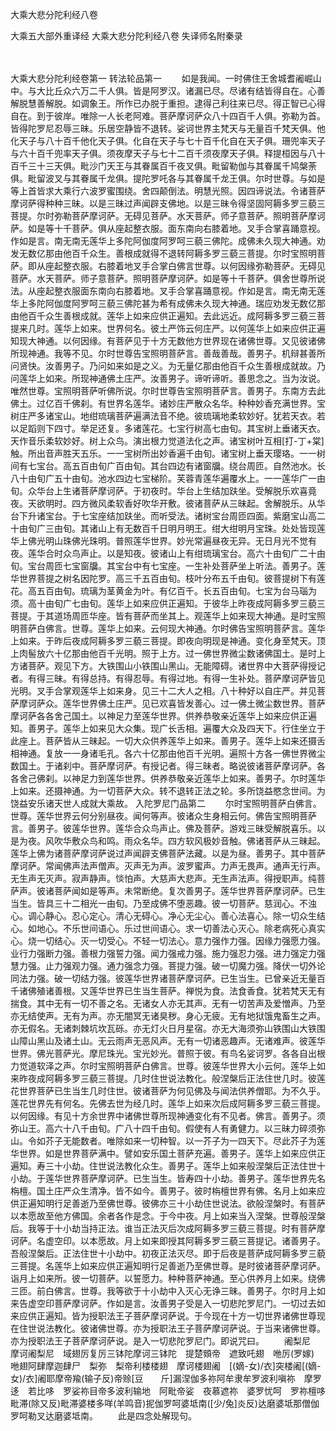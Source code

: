 <!-- { "loadSidebar": true } -->
大乘大悲分陀利经八卷


大乘五大部外重译经
大乘大悲分陀利经八卷
失译师名附秦录


　　

大乘大悲分陀利经卷第一
转法轮品第一
　　如是我闻。一时佛住王舍城耆阇崛山中。与大比丘众六万二千人俱。皆是阿罗汉。诸漏已尽。尽诸有结皆得自在。心善解脱慧善解脱。如调象王。所作已办脱于重担。逮得己利往来已尽。得正智已心得自在。到于彼岸。唯除一人长老阿难。菩萨摩诃萨众八十四百千人俱。弥勒为首。皆得陀罗尼忍辱三昧。乐居空静皆不退转。娑诃世界主梵天与无量百千梵天俱。他化天子与八十百千他化天子俱。化自在天子与七十百千化自在天子俱。珊兜率天子与六十百千兜率天子俱。须夜摩天子与七十二百千须夜摩天子俱。释提桓因与八十百千三十三天俱。毗沙门天王与其眷属百千夜叉俱。毗留勒伽与其眷属千鸠槃荼俱。毗留波叉与其眷属千龙俱。提陀罗吒各与其眷属千龙王俱。尔时世尊。与如是等上首皆求大乘行六波罗蜜围绕。舍四颠倒法。明慧光照。因四谛说法。令诸菩萨摩诃萨得种种三昧。以是三昧过声闻辟支佛地。以是三昧令得坚固阿耨多罗三藐三菩提。尔时弥勒菩萨摩诃萨。无碍见菩萨。水天菩萨。师子意菩萨。照明菩萨摩诃萨。如是等十千菩萨。俱从座起整衣服。面东南向右膝着地。叉手合掌喜踊意视。作如是言。南无南无莲华上多陀阿伽度阿罗呵三藐三佛陀。成佛未久现大神通。劝发无数亿那由他百千众生。善根成就得不退转阿耨多罗三藐三菩提。尔时宝照明菩萨。即从座起整衣服。右膝着地叉手合掌白佛言世尊。以何因缘弥勒菩萨。无碍见菩萨。水天菩萨。师子意菩萨。照明菩萨摩诃萨。如是等十千菩萨。俱舍世尊所说法。从座起整衣服面东南向右膝着地。叉手合掌喜踊意视。作如是言。南无南无莲华上多陀阿伽度阿罗呵三藐三佛陀甚为希有成佛未久现大神通。瑞应劝发无数亿那由他百千众生善根成就。莲华上如来应供正遍知。去此远近。成阿耨多罗三藐三菩提来几时。莲华上如来。世界何名。彼土严饰云何庄严。以何莲华上如来应供正遍知现大神通。以何因缘。有菩萨见于十方无数他方世界现在诸佛世尊。又见彼诸佛所现神通。我等不见。尔时世尊告宝照明菩萨言。善哉善哉。善男子。机辩甚善所问贤快。汝善男子。乃问如来如是之义。为无量亿那由他百千众生善根成就故。乃问莲华上如来。所现神通佛土庄严。汝善男子。谛听谛听。善思念之。当为汝说。唯然世尊。宝照明菩萨听佛所说。尔时世尊告宝照明菩萨言。善男子。东南方去此佛土。过亿百千佛刹。有世界名莲华。诸妙庄严散众名华。种种妙香充满世界。宝树庄严多诸宝山。地绀琉璃菩萨遍满法音不绝。彼琉璃地柔软妙好。犹若天衣。若以足蹈则下四寸。举足还复。多诸莲花。七宝行树高七由旬。其宝树上垂诸天衣。天作音乐柔软妙好。树上众鸟。演出根力觉道法化之声。诸宝树叶互相[打-丁+棠]触。所出音声胜天五乐。一一宝树所出妙香遍千由旬。诸宝树上垂天璎珞。一一树间有七宝台。高五百由旬广百由旬。其台四边有诸窗牖。绕台周匝。自然池水。长八十由旬广五十由旬。池水四边七宝梯阶。芙蓉青莲华遍覆水上。一一莲华广一由旬。众华台上生诸菩萨摩诃萨。于初夜时。华台上生结加趺坐。受解脱乐欢喜竟夜。天欲明时。四方微风柔软香好吹华开敷。彼诸菩萨从三昧起。舍解脱乐。从华台下升诸宝台。于七宝座结加趺坐。而听受法。诸树宝台周匝四面。紫磨宝山高二十由旬广三由旬。其诸山上有无数百千日明月明王。绀大绀明月宝珠。处处皆现莲华上佛光明山珠佛光珠明。普照莲华世界。妙光常遍昼夜无异。无日月光不觉有夜。莲华合时众鸟声止。以是知夜。彼诸山上有绀琉璃宝台。高六十由旬广二十由旬。宝台周匝七宝窗牖。其宝台中有七宝座。一生补处菩萨坐上听法。善男子。莲华世界菩提之树名因陀罗。高三千五百由旬。枝叶分布五千由旬。彼菩提树下有莲花。高五百由旬。琉璃为茎黄金为叶。有亿百千。长五百由旬。七宝为台马瑙为须。高十由旬广七由旬。莲华上如来应供正遍知。于彼华上昨夜成阿耨多罗三藐三菩提。于其道场周匝华座。皆有菩萨而坐其上。观莲华上如来现大神通。是时宝照明菩萨白佛言。世尊。莲华上如来。云何现大神通。尔时佛告宝照明菩萨言。莲华上如来。于昨后夜成阿耨多罗三藐三菩提。即夜向明现是神通。变化身至梵天。顶上肉髻放六十亿那由他百千光明。照于上方。过一佛世界微尘数诸佛国土。是时上方诸菩萨。观见下方。大铁围山小铁围山黑山。无能障碍。诸世界中大菩萨得授记者。有得三昧。有得总持。有得忍辱。有得过地。有得一生补处。菩萨摩诃萨皆见光明。叉手合掌观莲华上如来身。见三十二大人之相。八十种好以自庄严。并见菩萨摩诃萨众。莲华世界佛土庄严。见已欢喜皆发善心。过一佛土微尘数世界。菩萨摩诃萨各各舍己国土。以神足力至莲华世界。供养恭敬亲近莲华上如来应供正遍知。善男子。莲华上如来见大众集。现广长舌相。遍覆大众及四天下。行住坐立于此座上。菩萨皆从三昧起。一切大众供养莲华上如来。善男子。莲华上如来还摄舌相神通。复放一一身诸毛孔。各六十亿那由他百千光明。遍照十方各一佛世界微尘数国土。于诸刹中。菩萨摩诃萨。有授记者。得三昧者。略说彼诸菩萨摩诃萨。各各舍己佛刹。以神足力到莲华世界。供养恭敬亲近莲华上如来。善男子。尔时莲华上如来。还摄神通。为一切菩萨大众。转不退转正法之轮。多所饶益愍念世间。为饶益安乐诸天世人成就大乘故。
入陀罗尼门品第二
　　尔时宝照明菩萨白佛言。世尊。莲华世界云何分别昼夜。闻何等声。彼诸众生身相云何。佛告宝照明菩萨言。善男子。彼莲华世界。莲华合众鸟声止。佛及菩萨。游戏三昧受解脱喜乐。以是为夜。风吹华敷众鸟和鸣。雨众名华。四方软风极妙音触。佛诸菩萨从三昧起。莲华上佛为诸菩萨摩诃萨说过声闻辟支佛菩萨法藏。以是为昼。善男子。其中菩萨摩诃萨。常闻佛声法声僧声。灭声无为声。波罗蜜声。力声无畏声。通声无行声。无生声无灭声。寂声静声。惔怕声。大慈声大悲声。无生声法声。得授职声。纯菩萨声。彼诸菩萨闻如是等声。未常断绝。复次善男子。莲华世界菩萨摩诃萨。已生当生。皆具三十二相光一由旬。乃至成佛不堕恶趣。彼一切菩萨。慈润心。不浊心。调心静心。忍心定心。清心无碍心。净心无尘心。善心法喜心。除一切众生结心。如地心。不乐世间语心。乐过世间语心。求一切善法心灭心。除老病死心真实心。烧一切结心。灭一切受心。不轻一切法心。意力强作力强。因缘力强愿力强。业行力强断力强。善根力强誓力强。闻力强戒力强。施力强忍力强。进力强定力强慧力强。止力强观力强。通力强念力强。菩提力强。破一切魔力强。降伏一切外论同法力强。破一切结力强。彼莲华世界诸菩萨摩诃萨。已生当生。已曾亲近无量百千诸佛殖诸善根。又莲华世界已生当生菩萨。禅悦为食。法食香食。犹若梵天无有揣食。其中无有一切不善之名。无诸女人亦无其声。无有一切苦声及爱憎声。乃至亦无结使声。无有为声。亦无闇冥无诸臭秽。身心无疲。无有地狱饿鬼畜生之声。亦无假名。无诸刺棘坑坎瓦砾。亦无灯火日月星宿。亦无大海须弥山铁围山大铁围山障山黑山及诸土山。无云雨声无恶风声。无有一切诸恶趣声。无诸难声。彼莲华世界。佛光菩萨光。摩尼珠光。宝光妙光。普照于彼。有鸟名娑诃罗。各各自出根力觉道软泽之声。尔时宝照明菩萨白佛言。世尊。彼莲华世界大小云何。莲华上如来昨夜成阿耨多罗三藐三菩提。几时住世说法教化。般涅槃后正法住世几时。彼莲花世界菩萨已生当生几时住世。彼诸菩萨为何见佛及与闻法供养僧耶。为不久乎。莲花世界先有何名。先佛去世为经几时。莲华上如来次后成阿耨多罗三藐三菩提。以何因缘。有见十方余世界中诸佛世尊所现神通变化有不见者。佛言。善男子。须弥山王。高六十八千由旬。广八十四千由旬。假使有人有勇健力。以三昧力碎须弥山。令如芥子无能数者。唯除如来一切种智。以一芥子为一四天下。尽此芥子为莲华世界。如是世界菩萨满中。譬如安乐国土菩萨充遍。善男子。莲华上如来应供正遍知。寿三十小劫。住世说法教化众生。善男子。莲华上如来般涅槃后正法住世十小劫。于莲华世界菩萨摩诃萨。已生当生。皆寿四十小劫。善男子。莲华世界先名栴檀。国土庄严众生清净。皆不如今。善男子。彼时栴檀世界有佛。名月上如来应供正遍知明行足善逝乃至佛世尊。彼佛亦三十小劫住世说法。欲般涅槃时。有菩萨以本愿故至他方佛国。余者各作是念。于今中夜。月上如来当入涅槃。世尊般涅槃后。我等于十小劫当持正法。谁当正法灭后次成阿耨多罗三藐三菩提。时有菩萨摩诃萨。名虚空印。以本愿故。月上如来即授其阿耨多罗三藐三菩提记。诸善男子。吾般涅槃后。正法住世十小劫中。初夜正法灭尽。即于后夜是菩萨成阿耨多罗三藐三菩提。名莲华上如来应供正遍知明行足善逝乃至佛世尊。是时彼诸菩萨摩诃萨。诣月上如来所。彼一切菩萨。以誓愿力。种种菩萨神通。至心供养月上如来。绕佛三匝。前白佛言。世尊。我等欲于十小劫中入灭心无诤三昧。善男子。尔时月上如来告虚空印菩萨摩诃萨。作如是言。汝善男子受是入一切悲陀罗尼门。一切过去如来应供正遍知。皆为授职法王子菩萨摩诃萨说。于今现在十方一切世界诸佛世尊现在住世说法教化。彼诸佛世尊。亦为授职法王子菩萨摩诃萨说。于当来诸佛世尊。亦为授职法王子菩萨摩诃萨说。是入一切悲陀罗尼门。即说咒曰。
　　阇梨尼　摩诃阇梨尼　域翅厉复厉三钵陀摩诃三钵陀　提楚頞帝　遮致吒翅　咃厉(罗嫁)　咃翅阿肆摩迦肆尸　梨弥　梨帝利楼楼翅　摩诃楼翅阇　[(嫡-女)/衣]突楼阇[(嫡-女)/衣]阇耶摩帝羭(输子反)帝赊[豆　　斤]漏涅伽多祢阿牟隶牟罗波利嗔祢　摩罗迻　若比哆　罗娑祢目帝多波利输地　阿毗帝娑　夜慕遮祢　婆罗忧呵　罗祢檀哆毗滞(除又反)毗滞婆楼多咩(羊鸣音)抳伽罗呵婆坻南([少/兔]炎反)达磨婆坻那僧伽罗呵勒叉达磨婆坻南。
　　此是四念处解现句。
